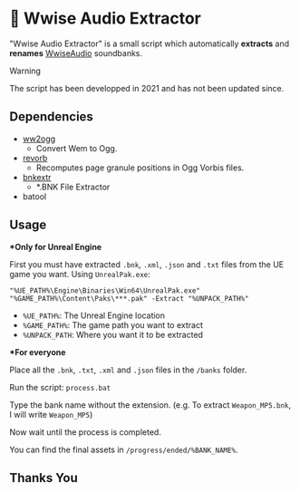 # 🎵 Wwise Audio Extractor

"Wwise Audio Extractor" is a small script which automatically **extracts** and **renames**
[WwiseAudio](https://www.audiokinetic.com/en/wwise/overview/) soundbanks.

> [!WARNING]
> The script has been developped in 2021 and has not been updated since.

## Dependencies

- [ww2ogg](https://github.com/hcs64/ww2ogg)
  - Convert Wem to Ogg.
- [revorb](https://github.com/ItsBranK/ReVorb)
  - Recomputes page granule positions in Ogg Vorbis files.
- [bnkextr](https://github.com/eXpl0it3r/bnkextr)
  - *.BNK File Extractor
- batool

## Usage

__*Only for Unreal Engine__

First you must have extracted `.bnk`, `.xml`, `.json` and `.txt` files from the UE game you want.
Using `UnrealPak.exe`:

```batch
"%UE_PATH%\Engine\Binaries\Win64\UnrealPak.exe" "%GAME_PATH%\Content\Paks\***.pak" -Extract "%UNPACK_PATH%"
```
- `%UE_PATH%`: The Unreal Engine location
- `%GAME_PATH%`: The game path you want to extract
- `%UNPACK_PATH`: Where you want it to be extracted

__*For everyone__

Place all the `.bnk`, `.txt`, `.xml` and `.json` files in the `/banks` folder.

Run the script: `process.bat`

Type the bank name without the extension. (e.g. To extract `Weapon_MP5.bnk`, I will write `Weapon_MP5`)

Now wait until the process is completed.

You can find the final assets in `/progress/ended/%BANK_NAME%`.

## Thanks You
